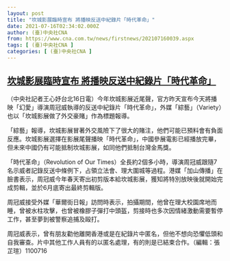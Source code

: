 ```yaml
---
layout: post
title: "坎城影展臨時宣布 將播映反送中紀錄片「時代革命」"
date: 2021-07-16T02:34:02.000Z
author: (臺)中央社CNA
from: https://www.cna.com.tw/news/firstnews/202107160039.aspx
tags: [ (臺)中央社CNA ]
categories: [ (臺)中央社CNA ]
---
```

<!--1626402842000-->
[坎城影展臨時宣布 將播映反送中紀錄片「時代革命」](https://www.cna.com.tw/news/firstnews/202107160039.aspx)
------

<div>
<div></div><div class="paragraph"><p>（中央社記者王心妤台北16日電）今年坎城影展近尾聲，官方昨天宣布今天將播映「幻愛」導演周冠威執導的反送中紀錄片「時代革命」，外媒「綜藝」（Variety）也以「坎城影展做了外交豪賭」作為標題報導。</p><p>「綜藝」報導，坎城影展冒著外交風險下了很大的賭注，他們可能已預料會有負面反應。坎城影展選擇在影展尾聲播映「時代革命」，中國參展電影已經播放完畢，但未來中國仍有可能抵制坎城影展，如同他們抵制台灣金馬獎。</p><p>「時代革命」（Revolution of Our Times）全長約2個多小時，導演周冠威跟隨7名示威者記錄反送中條例下，占領立法會、理大圍城等過程。港媒「加山傳播」在臉書表示，周冠威今年春天寄出初剪版本給坎城影展，獲知將特別放映後就開始完成剪輯，並於6月底寄出最終剪輯版。</p><p>周冠威接受外媒「華爾街日報」訪問時表示，拍攝期間，他曾在理大校園席地而睡，曾被水柱攻擊，也曾被橡膠子彈打中頭盔，剪接時也多次因情緒激動需要暫停工作，甚至夢到被警察追捕及毆打。</p><p>周冠威表示，曾有朋友勸他離開香港或是在紀錄片中匿名，但他不想向恐懼低頭和自我審查。片中其他工作人員有的以匿名處理，有的則是已結束合作。（編輯：張芷瑄）1100716</p></div>
</div>
